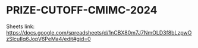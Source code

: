 # PRIZE-CUTOFF-CMIMC-2024

Sheets link: https://docs.google.com/spreadsheets/d/1nCBX80m7J7NmOLD3f8bLzpwOzSlcuIIq6JopV6PeMa4/edit#gid=0

